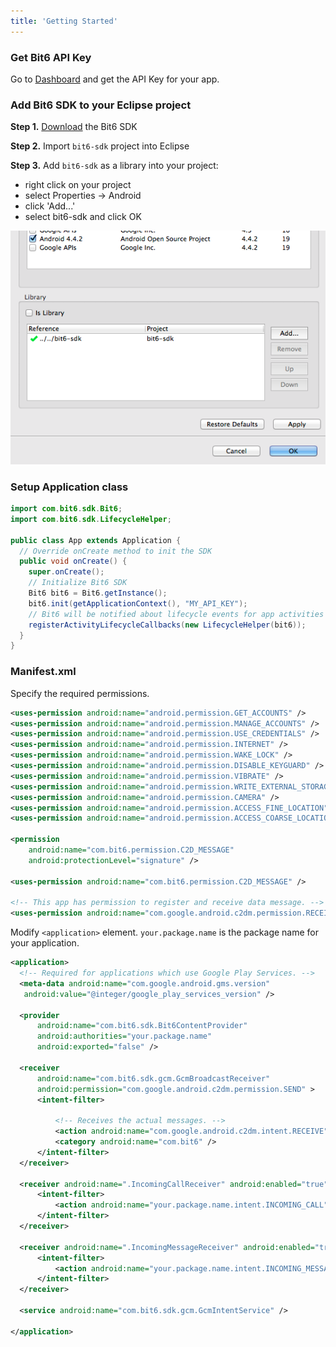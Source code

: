```yaml
---
title: 'Getting Started'
---
```


### Get Bit6 API Key
Go to [Dashboard](https://dashboard.bit6.com/) and get the API Key for your app.


### Add Bit6 SDK to your Eclipse project

__Step 1.__ [Download](https://github.com/bit6/bit6-android-sdk/) the Bit6 SDK

__Step 2.__ Import `bit6-sdk` project into Eclipse

__Step 3.__ Add `bit6-sdk` as a library into your project:

  * right click on your project
  * select Properties -> Android
  * click 'Add...'
  * select bit6-sdk and click OK

<img class="shot" src="images/project_properties.png"/>


### Setup Application class

```java
import com.bit6.sdk.Bit6;
import com.bit6.sdk.LifecycleHelper;

public class App extends Application {
  // Override onCreate method to init the SDK
  public void onCreate() {
    super.onCreate();
    // Initialize Bit6 SDK
    Bit6 bit6 = Bit6.getInstance();
    bit6.init(getApplicationContext(), "MY_API_KEY");
    // Bit6 will be notified about lifecycle events for app activities
    registerActivityLifecycleCallbacks(new LifecycleHelper(bit6));
  }
}

```

### Manifest.xml

Specify the required permissions.

```xml
<uses-permission android:name="android.permission.GET_ACCOUNTS" />
<uses-permission android:name="android.permission.MANAGE_ACCOUNTS" />
<uses-permission android:name="android.permission.USE_CREDENTIALS" />
<uses-permission android:name="android.permission.INTERNET" />
<uses-permission android:name="android.permission.WAKE_LOCK" />
<uses-permission android:name="android.permission.DISABLE_KEYGUARD" />
<uses-permission android:name="android.permission.VIBRATE" />
<uses-permission android:name="android.permission.WRITE_EXTERNAL_STORAGE" />
<uses-permission android:name="android.permission.CAMERA" />
<uses-permission android:name="android.permission.ACCESS_FINE_LOCATION" />
<uses-permission android:name="android.permission.ACCESS_COARSE_LOCATION" />

<permission
    android:name="com.bit6.permission.C2D_MESSAGE"
    android:protectionLevel="signature" />

<uses-permission android:name="com.bit6.permission.C2D_MESSAGE" />

<!-- This app has permission to register and receive data message. -->
<uses-permission android:name="com.google.android.c2dm.permission.RECEIVE" />

```
Modify `<application>` element. `your.package.name` is the package name for your application.

```xml
<application>
  <!-- Required for applications which use Google Play Services. -->
  <meta-data android:name="com.google.android.gms.version"
   android:value="@integer/google_play_services_version" />

  <provider
      android:name="com.bit6.sdk.Bit6ContentProvider"
      android:authorities="your.package.name"
      android:exported="false" />
          
  <receiver
      android:name="com.bit6.sdk.gcm.GcmBroadcastReceiver"
      android:permission="com.google.android.c2dm.permission.SEND" >
      <intent-filter>

          <!-- Receives the actual messages. -->
          <action android:name="com.google.android.c2dm.intent.RECEIVE" />
          <category android:name="com.bit6" />
      </intent-filter>
  </receiver>

  <receiver android:name=".IncomingCallReceiver" android:enabled="true">
      <intent-filter>
          <action android:name="your.package.name.intent.INCOMING_CALL"></action>
      </intent-filter>
  </receiver>

  <receiver android:name=".IncomingMessageReceiver" android:enabled="true">
      <intent-filter>
          <action android:name="your.package.name.intent.INCOMING_MESSAGE"></action>
      </intent-filter>
  </receiver>

  <service android:name="com.bit6.sdk.gcm.GcmIntentService" />

</application>
```

